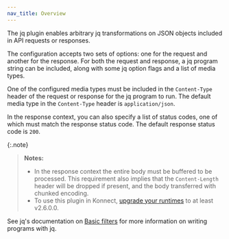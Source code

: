 ```yaml
---
nav_title: Overview
---
```


The jq plugin enables arbitrary jq transformations on JSON objects included in API requests or responses.

The configuration accepts two sets of options: one for the request and another for the response.
For both the request and response, a jq program string can be included, along with some jq option flags
and a list of media types.

One of the configured media types must be included in the `Content-Type` header of
the request or response for the jq program to run. The default media type in the `Content-Type`
header is `application/json`.

In the response context, you can also specify a list of status
codes, one of which must match the response status code.
The default response status code is `200`.

{:.note}
> **Notes:**
> * In the response context the entire body must be buffered to be processed. This requirement also
implies that the `Content-Length` header will be dropped if present, and the body transferred with chunked encoding.
> * To use this plugin in Konnect,
[upgrade your runtimes](/konnect/runtime-manager/upgrade/) to at least
v2.6.0.0.

See jq's documentation on [Basic filters](https://stedolan.github.io/jq/manual/#Basicfilters) for more information on writing programs with jq.
